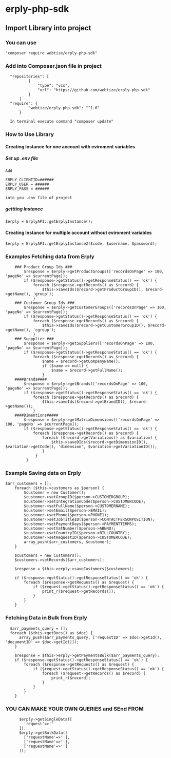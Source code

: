 # erply-php-sdk
  ## Import Library into project

   ### You can use
    "composer require webtize/erply-php-sdk"
   
   ### Add into Composer.json file in project
   
      "repositories": [
              {
                  "type": "vcs",
                  "url": "https://github.com/webtize/erply-php-sdk"
              }
          ]
      "require": {
              "webtize/erply-php-sdk": "^1.0"
          }

      In terminal execute command "composer update"

  ### How to Use Library

  #### Creating Instance for one account with eviroment variables

  ##### Set up .env file
    Add 

    ERPLY_CLIENTID=######
    ERPLY_USER = ######
    ERPLY_PASS = ######

    into you .env file of project

  ##### gettting Instance

    $erply = ErplyAPI::getErplyInstance();

  #### Creating Instance for multiple account  without eviroment variables
    $erply = ErplyAPI::getErplyInstance2($code, $username, $password);

  ### Examples Fetching data from Erply
        ### Product Group Ids ###
            $response = $erply->getProductGroups(['recordsOnPage' => 100, 'pageNo' => $currentPage]);
            if ($response->getStatus()->getResponseStatus() == 'ok') {
                foreach ($response->getRecords() as $record) {
                    $this->saveIds($record->getProductGroupID(), $record->getName(), 'group');
                }
        ### Customer Group Ids ###
            $response = $erply->getCustomerGroups(['recordsOnPage' => 100, 'pageNo' => $currentPage]);
            if ($response->getStatus()->getResponseStatus() == 'ok') {
                foreach ($response->getRecords() as $record) {
                    $this->saveIds($record->getCustomerGroupID(), $record->getName(), 'cgroup');
                }
        ### Suppplier ###
            $response = $erply->getSuppliers(['recordsOnPage' => 100, 'pageNo' => $currentPage]);
            if ($response->getStatus()->getResponseStatus() == 'ok') {
                foreach ($response->getRecords() as $record) {
                    $name = $record->getCompanyName();
                    if ($name == null) {
                        $name = $record->getFullName();
                    }
        ####Brands####
            $response = $erply->getBrands(['recordsOnPage' => 100, 'pageNo' => $currentPage]);
            if ($response->getStatus()->getResponseStatus() == 'ok') {
                foreach ($response->getRecords() as $record) {
                    $this->saveIds($record->getBrandID(), $record->getName());
                }
        ####Dimentions#####
            $response = $erply->getMatrixDimensions(['recordsOnPage' => 100, 'pageNo' => $currentPage]);
            if ($response->getStatus()->getResponseStatus() == 'ok') {
                foreach ($response->getRecords() as $record) {
                    foreach ($record->getVariations() as $variation) {
                        $this->saveDIds($record->getDimensionID(), $variation->getCode(), 'dimension', $variation->getVariationID());
                    }
                 }
             }
 ### Example Saving data on Erply
    $arr_customers = [];
        foreach ($this->customers as $person) {
            $customer = new Customer();
            $customer->setGroupID($person->CUSTOMERGROUP);
            $customer->setIntegrationCode($person->CUSTOMERCODE);
            $customer->setFullName($person->CUSTOMERNAME);
            $customer->setEmail($person->EMAIL);
            $customer->setPhone($person->PHONE1);
            $customer->setJobTitleID($person->CONTACTPERSONPOSITION);
            $customer->setPaymentDays($person->PAYMENTTERMS);
            $customer->setVatNumber($person->ABNNO);
            $customer->setCountryID($person->BILLCOUNTRY);
            $customer->setRequestID($person->CUSTOMERCODE);
            array_push($arr_customers, $customer);
        }

        $customers = new Customers();
        $customers->setRecords($arr_customers);
        
        $response = $this->erply->saveCustomers($customers);

        if ($response->getStatus()->getResponseStatus() == 'ok') {
            foreach ($response->getRequests() as $request) {
                if ($request->getStatus()->getResponseStatus() == 'ok') {
                    print_r($request->getRecords());
                }
            }
        }

  ### Fetching Data in Bulk from Erply
      $arr_payments_query = [];  
      foreach ($this->getDocs() as $doc) {
          array_push($arr_payments_query, ['requestID' => $doc->getId(), 'documentID' => $doc->getId()]);
        }

        $response = $this->erply->getPaymentsBulk($arr_payments_query);
        if ($response->getStatus()->getResponseStatus() == 'ok') {
            foreach ($response->getRequests() as $request) {
                if ($request->getStatus()->getResponseStatus() == 'ok') {
                    foreach ($request->getRecords() as $record) {
                        print_r($record);
                    }
                }
            }
        }
        
  ### YOU CAN MAKE YOUR OWN QUERIES and SEnd FROM
          
          $erply->getSingleData([
            'request'=>''
          ]);
          $erply->getBulkData([
            ['requestName'=>''],
            ['requestName'=>''],
            ['requestName'=>'']
          ]);
